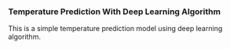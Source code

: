 ### Temperature Prediction With Deep Learning Algorithm

This is a simple temperature prediction model using deep learning algorithm.
